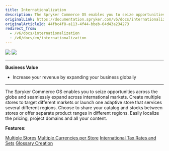 ```yaml
---
title: Internationalization
description: The Spryker Commerce OS enables you to seize opportunities across the globe and seamlessly expand across international markets.
originalLink: https://documentation.spryker.com/v6/docs/internationalization
originalArticleId: 44fbc4f8-a113-4f44-bbeb-64d43a234273
redirect_from:
  - /v6/docs/internationalization
  - /v6/docs/en/internationalization
---
```


<div class='feature-text'>
    <div class='feature-images'>
    <img class="light-mode" src="https://spryker.s3.eu-central-1.amazonaws.com/docs/Document+360/Capabilities+icons/light/Internationalization.svg"/>
    <img class="dark-mode" src="https://spryker.s3.eu-central-1.amazonaws.com/docs/Document+360/Capabilities+icons/dark/Internationalization.svg"/>
    </div>
    <div class="feature-text-wrap">

***
**Business Value**
* Increase your revenue by expanding your business globally
***

The Spryker Commerce OS enables you to seize opportunities across the globe and seamlessly expand across international markets. Create multiple stores to target different markets or launch one adaptive store that services several different regions. Choose to share your catalog and stocks between stores or offer separate product ranges in different regions. Easily localize the pricing, project domains and all your content.
</div>
</div>

**Features:**

<div>
<a class="feature-link" href="docs\scos\dev\tutorials-and-howtos\howtos\howto-set-up-multiple-stores.md">Multiple Stores</a>
<a class="feature-link" href="docs\scos\dev\back-end-development\data-manipulation\datapayload-conversion\multiple-currencies-per-store-configuration.md">Multiple Currencies per Store</a>
<a class="feature-link" href="docs\scos\user\features\202009.0\tax\international-tax-rates-and-sets.md">International Tax Rates and Sets</a>
<a class="feature-link" href="docs\scos\user\user-guides\202009.0\back-office-user-guide\administration\glossary\managing-glossary.md">Glossary Creation</a>
</div>   
